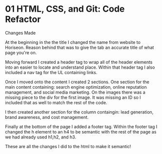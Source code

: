 # 01 HTML, CSS, and Git: Code Refactor

Changes Made

At the beginning in the the title I changed the name from website to Horiseon. Reason behind that was to give the tab an accurate title of what page you're on. 

Moving forward I created a header tag to wrap all of the header elements into an easier to locate and understand place. Within that header tag I also included a nav tag for the UL containing links. 

Once I moved onto the content I created 2 sections. One section for the main content containing: search engine optimization, online reputation management, and social media marketing. On the images there was a missing piece to the div for the first image. It was missing an ID so I included that as well to match the rest of the code. 

I then created another section for the column containgin: lead generation, brand awareness, and cost management. 

Finally at the bottom of the page I added a footer tag. Within the footer tag I changed the h element to an h4 to be semantic with the rest of the page as we had already  used h1,h2, and h3. 

These are all the changes I did to the html to make it semantic!